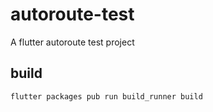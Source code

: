 # autoroute-test
A flutter autoroute test project

## build

``` bash
flutter packages pub run build_runner build
```
